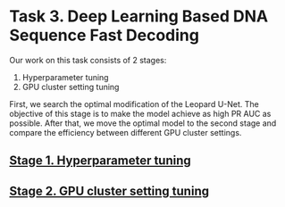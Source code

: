 # Task 3. Deep Learning Based DNA Sequence Fast Decoding

Our work on this task consists of 2 stages:
1. Hyperparameter tuning
2. GPU cluster setting tuning

First, we search the optimal modification of the Leopard U-Net. The objective of this stage is to make the model achieve as high PR AUC as possible. After that, we move the optimal model to the second stage and compare the efficiency between different GPU cluster settings. 

## [Stage 1. Hyperparameter tuning](<Stage 1. Hyperparameter tuning/Readme.md>)

## [Stage 2. GPU cluster setting tuning](<Stage 2. GPU cluster setting tuning/README.md>)
